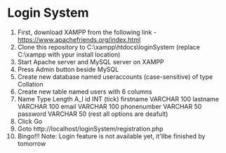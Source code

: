 # Login System
1. First, download XAMPP from the following link - https://www.apachefriends.org/index.html
2. Clone this repository to C:\xampp\htdocs\loginSystem (replace C:\xampp with ypur install location)
3. Start Apache server and MySQL server on XAMPP
4. Press Admin button beside MySQL
5. Create new database named useraccounts (case-sensitive) of type Collation
6. Create new table named users with 6 columns
7. Name         Type       Length       A_I
   id           INT                     (tick)
   firstname    VARCHAR    100
   lastname     VARCHAR    100
   email        VARCHAR    100
   phonenumber  VARCHAR    50
   password     VARCHAR    50
   (rest all options are deafult)
8. Click Go
9. Goto http://localhost/loginSystem/registration.php
10. Bingo!!!
Note: Login feature is not available yet, it'llbe finished by tomorrow
